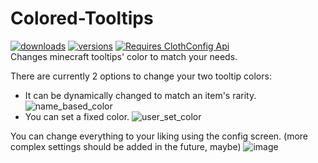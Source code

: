 # Colored-Tooltips

[![downloads](http://cf.way2muchnoise.eu/colored-tooltips-fabric.svg?badge_style=flat)](https://www.curseforge.com/minecraft/mc-mods/better-enchanted-books)
[![versions](http://cf.way2muchnoise.eu/versions/colored-tooltips-fabric.svg?badge_style=flat)](https://www.curseforge.com/minecraft/mc-mods/better-enchanted-books)
[![Requires ClothConfig Api](http://cf.way2muchnoise.eu/title/cloth-config_Requires_%20.svg?badge_style=flat)](https://www.curseforge.com/minecraft/mc-mods/cloth-config/files)  
Changes minecraft tooltips' color to match your needs.

There are currently 2 options to change your two tooltip colors:
- It can be dynamically changed to match an item's rarity.
![name_based_color](https://user-images.githubusercontent.com/6233500/107940823-c0701500-6f80-11eb-8cc3-5965f825ba2c.png)
- You can set a fixed color.
  ![user_set_color](https://user-images.githubusercontent.com/6233500/107942698-83f1e880-6f83-11eb-9f4a-176fc7395422.png)

You can change everything to your liking using the config screen. (more complex settings should be added in the future, maybe)
![image](https://user-images.githubusercontent.com/6233500/110876067-b4048100-82ce-11eb-8846-2d98e3dd6613.png)


